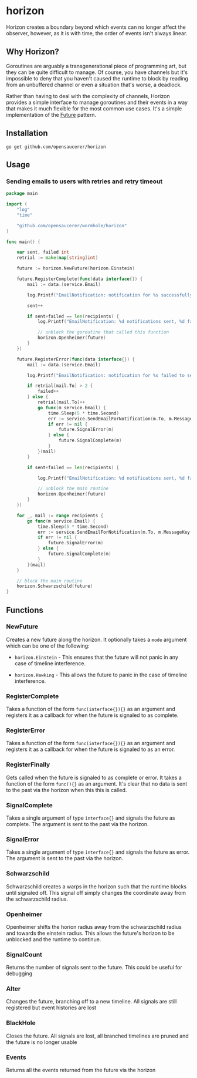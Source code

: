 # horizon

Horizon creates a boundary beyond which events can no longer affect the observer, however, as it is with time, the order of events isn't always linear.

## Why Horizon?

Goroutines are arguably a transgenerational piece of programming art, but they can be quite difficult to manage. Of course, you have channels but it's impossible to deny that you haven't caused the runtime to block by reading from an unbuffered channel or even a situation that's worse, a deadlock.

Rather than having to deal with the complexity of channels, Horizon provides a simple interface to manage goroutines and their events in a way that makes it much flexible for the most common use cases. It's a simple implementation of the [Future](https://en.wikipedia.org/wiki/Futures_and_promises) pattern.

## Installation

```shell
go get github.com/opensaucerer/horizon
```

## Usage

### Sending emails to users with retries and retry timeout

```go
package main

import (
	"log"
	"time"

	"github.com/opensaucerer/wormhole/horizon"
)

func main() {

	var sent, failed int
	retrial := make(map[string]int)

	future := horizon.NewFuture(horizon.Einstein)

	future.RegisterComplete(func(data interface{}) {
		mail := data.(service.Email)

		log.Printf("EmailNotification: notification for %s successfully sent to %s", mail.MessageKey, mail.To)

		sent++

		if sent+failed == len(recipients) {
			log.Printf("EmailNotification: %d notifications sent, %d failed", sent, failed)

			// unblock the goroutine that called this function
			horizon.Openheimer(future)
		}
	})

	future.RegisterError(func(data interface{}) {
		mail := data.(service.Email)

		log.Printf("EmailNotification: notification for %s failed to send to %s --- Retrying", mail.MessageKey, mail.To)

		if retrial[mail.To] > 2 {
			failed++
		} else {
			retrial[mail.To]++
			go func(m service.Email) {
				time.Sleep(5 * time.Second)
				err := service.SendEmailForNotification(m.To, m.MessageKey, m.Replacements)
				if err != nil {
					future.SignalError(m)
				} else {
					future.SignalComplete(m)
				}
			}(mail)
		}

		if sent+failed == len(recipients) {

			log.Printf("EmailNotification: %d notifications sent, %d failed", sent, failed)

			// unblock the main routine
			horizon.Openheimer(future)
		}
	})

	for _, mail := range recipients {
		go func(m service.Email) {
			time.Sleep(5 * time.Second)
			err := service.SendEmailForNotification(m.To, m.MessageKey, m.Replacements)
			if err != nil {
				future.SignalError(m)
			} else {
				future.SignalComplete(m)
			}
		}(mail)
	}

	// block the main routine
	horizon.Schwarzschild(future)
}
```

## Functions

### NewFuture

Creates a new future along the horizon. It optionally takes a `mode` argument which can be one of the following:

- `horizon.Einstein` - This ensures that the future will not panic in any case of timeline interference.

- `horizon.Hawking` - This allows the future to panic in the case of timeline interference.

### RegisterComplete

Takes a function of the form `func(interface{}){}` as an argument and registers it as a callback for when the future is signaled to as complete.

### RegisterError

Takes a function of the form `func(interface{}){}` as an argument and registers it as a callback for when the future is signaled to as an error.

### RegisterFinally

Gets called when the future is signaled to as complete or error. It takes a function of the form `func(){}` as an argument. It's clear that no data is sent to the past via the horizon when this this is called.

### SignalComplete

Takes a single argument of type `interface{}` and signals the future as complete. The argument is sent to the past via the horizon.

### SignalError

Takes a single argument of type `interface{}` and signals the future as error. The argument is sent to the past via the horizon.

### Schwarzschild

Schwarzschild creates a warps in the horizon such that the runtime blocks until signaled off. This signal off simply changes the coordinate away from the schwarzschild radius.

### Openheimer

Openheimer shifts the horion radius away from the schwarzschild radius and towards the einstein radius. This allows the future's horizon to be unblocked and the runtime to continue.

### SignalCount

Returns the number of signals sent to the future. This could be useful for debugging

### Alter

Changes the future, branching off to a new timeline. All signals are still registered but event histories are lost

### BlackHole

Closes the future. All signals are lost, all branched timelines are pruned and the future is no longer usable

### Events

Returns all the events returned from the future via the horizon
